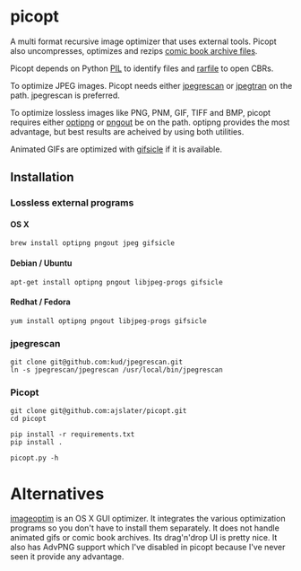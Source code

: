 picopt
======

A multi format recursive image optimizer that uses external tools.
Picopt also uncompresses, optimizes and rezips [comic book archive files](https://en.wikipedia.org/wiki/Comic_book_archive).

Picopt depends on Python [PIL](http://www.pythonware.com/products/pil/) to identify files and [rarfile](https://pypi.python.org/pypi/rarfile) to open CBRs.

To optimize JPEG images. Picopt needs either [jpegrescan](https://github.com/kud/jpegrescan) or [jpegtran](http://jpegclub.org/jpegtran/) on the path. jpegrescan is preferred.

To optimize lossless images like PNG, PNM, GIF, TIFF and BMP, picopt requires either [optipng](http://optipng.sourceforge.net/) or [pngout](http://advsys.net/ken/utils.htm) be on the path. optipng provides the most advantage, but best results are acheived by using both utilities.

Animated GIFs are optimized with [gifsicle](http://www.lcdf.org/gifsicle/) if it is available.

Installation
------------

### Lossless external programs
#### OS X
    brew install optipng pngout jpeg gifsicle

#### Debian / Ubuntu
    apt-get install optipng pngout libjpeg-progs gifsicle

#### Redhat / Fedora
    yum install optipng pngout libjpeg-progs gifsicle

### jpegrescan
    git clone git@github.com:kud/jpegrescan.git
    ln -s jpegrescan/jpegrescan /usr/local/bin/jpegrescan

### Picopt
    git clone git@github.com:ajslater/picopt.git
    cd picopt

    pip install -r requirements.txt
    pip install .

    picopt.py -h

Alternatives
============

[imageoptim](https://code.google.com/p/imageoptim/) is an OS X GUI optimizer. It integrates the various optimization programs so you don't have to install them separately. It does not handle animated gifs or comic book archives. Its drag'n'drop UI is pretty nice. It also has AdvPNG support which I've disabled in picopt because I've never seen it provide any advantage.
